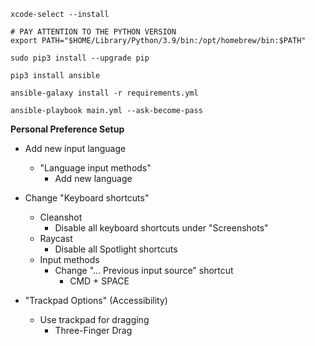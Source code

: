 ```
xcode-select --install

# PAY ATTENTION TO THE PYTHON VERSION
export PATH="$HOME/Library/Python/3.9/bin:/opt/homebrew/bin:$PATH"

sudo pip3 install --upgrade pip

pip3 install ansible

ansible-galaxy install -r requirements.yml

ansible-playbook main.yml --ask-become-pass
```

**Personal Preference Setup**

- Add new input language
    - "Language input methods"
        - Add new language

- Change "Keyboard shortcuts"
    - Cleanshot 
        - Disable all keyboard shortcuts under "Screenshots"
    - Raycast
        - Disable all Spotlight shortcuts
    - Input methods
        - Change "... Previous input source" shortcut
            - CMD + SPACE

- "Trackpad Options" (Accessibility)
    - Use trackpad for dragging
        - Three-Finger Drag
